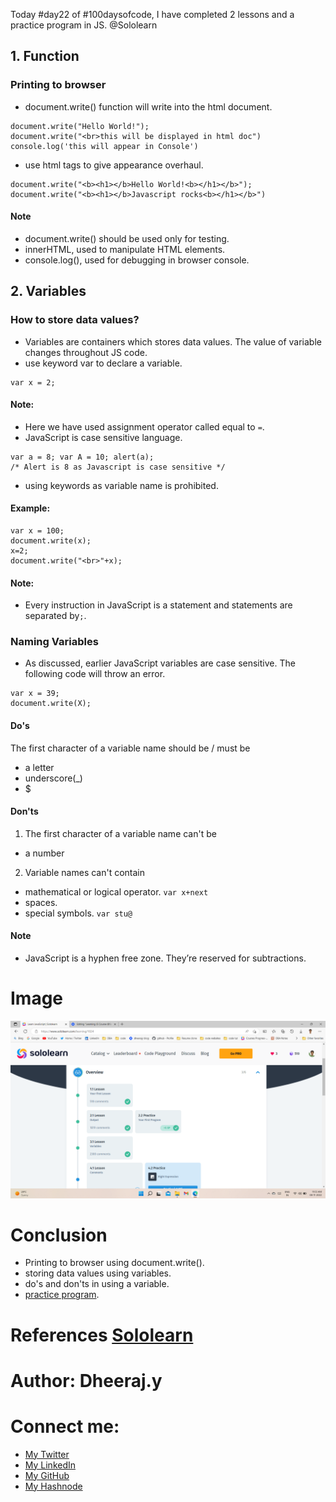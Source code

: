 Today #day22 of #100daysofcode, I have completed 2 lessons and a practice program in JS. @Sololearn 


## 1. Function
### Printing to browser
- document.write() function will write into the html document.
```
document.write("Hello World!");
document.write("<br>this will be displayed in html doc")
console.log('this will appear in Console')
```
- use html tags to give appearance overhaul.
```
document.write("<b><h1></b>Hello World!<b></h1></b>");
document.write("<b><h1></b>Javascript rocks<b></h1></b>")
``` 

#### Note
- document.write() should be used only for testing.
- innerHTML, used to manipulate HTML elements.
- console.log(), used for debugging in browser console.

## 2. Variables
### How to store data values?
- Variables are containers which stores data values. The value of variable changes throughout JS code.
- use keyword var to declare a variable.
```
var x = 2;
``` 

#### Note:
- Here we have used assignment operator called equal to `=`.
- JavaScript is case sensitive language. 
```
var a = 8; var A = 10; alert(a); 
/* Alert is 8 as Javascript is case sensitive */
``` 
- using keywords as variable name is prohibited.

#### Example:
```
var x = 100;
document.write(x);
x=2;
document.write("<br>"+x);
``` 
#### Note:
- Every instruction in JavaScript is a statement and statements are separated by`;`.

### Naming Variables
- As discussed, earlier JavaScript variables are case sensitive. The following code will throw an error.
```
var x = 39;
document.write(X);
``` 

#### Do's
The first character of a variable name should be / must be
 - a letter
 - underscore(_)
 - $

#### Don'ts
1. The first character of a variable name can't be
 - a number
2. Variable names can't contain 
  - mathematical or logical operator. `var x+next`
  - spaces.
   - special symbols. `var stu@`

#### Note
- JavaScript is a hyphen free zone. They’re reserved for subtractions.

# Image

![10. day22 lesson 3 comp.png](/day%2022/Images/10.%20day22%20lesson%203%20comp.png)

# Conclusion
- Printing to browser using document.write().
- storing data values using variables.
- do's and don'ts in using a variable.
- [practice program](https://www.sololearn.com/compiler-playground/W3lRX5TG8HtN).

# References [Sololearn ](https://www.sololearn.com/learning/1024)


# Author: Dheeraj.y
# Connect me:
- [My Twitter](https://twitter.com/yssdheeraj)
- [My LinkedIn](https://www.linkedin.com/in/dheerajy1/)
- [My GitHub](https://github.com/dheerajy1)
- [My Hashnode](https://dheerajy1.hashnode.dev/)

